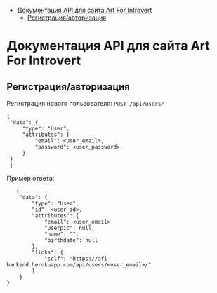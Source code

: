 - [Документация API для сайта Art For Introvert](#sec-1)
  - [Регистрация/авторизация](#sec-1-1)

# Документация API для сайта Art For Introvert<a id="sec-1"></a>

## Регистрация/авторизация<a id="sec-1-1"></a>

Регистрация нового пользователя: `POST /api/users/`

    {
     "data": {
         "type": "User",
         "attributes": {
             "email": <user_email>,
             "password": <user_password>
         }
     }
     }

Пример ответа:

       {
        "data": {
            "type": "User",
            "id": <user_id>,
            "attributes": {
                "email": <user_email>,
                "userpic": null,
                "name": "",
                "birthdate": null
            },
            "links": {
                "self": "https://afi-backend.herokuapp.com/api/users/<user_email>/"
            }
        }
    }
